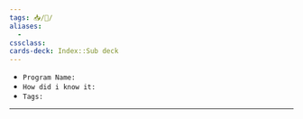 ```yaml
---
tags: 📥️/💾/
aliases:
  - 
cssclass: 
cards-deck: Index::Sub deck
---
```


- `Program Name:` 
- `How did i know it:`  
- `Tags:`
---
